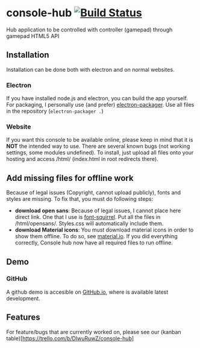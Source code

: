 # console-hub [![Build Status](https://travis-ci.org/danbulant/console-hub.svg?branch=master)](https://travis-ci.org/danbulant/console-hub)
Hub application to be controlled with controller (gamepad) through gamepad HTML5 API

## Installation
Installation can be done both with electron and on normal websites.

### Electron
If you have installed node.js and electron, you can build the app yourself.
For packaging, I personally use (and prefer) [electron-packager](https://github.com/electron-userland/electron-packager).
Use all files in the repository (`electron-packager .`)

### Website
If you want this console to be available online, please keep in mind that it is **NOT** the intended way to use. There are several known bugs (not working settings, some modules undefined). 
To install, just upload all files onto your hosting and access /html/ (index.html in root redirects there).

## Add missing files for offline work
Because of legal issues (Copyright, cannot upload publicly), fonts and styles are missing. To fix that, you must do following steps:

* **download open sans**: Because of legal issues, I cannot place here direct link. One that I use is [font-squirrel](https://www.fontsquirrel.com/fonts/open-sans). Put all the files in /html/opensans/. Styles.css will automatically include them.
* **download Material icons**: You must download material icons in order to show them offline. To do so, see [material.io](https://material.io/icons/).
If you did everything correctly, Console hub now have all required files to run offline.

## Demo
### GitHub
A github demo is accesible on [GitHub.io](https://console.danbulant.eu/console-hub/html/index.html), where is available latest development.

## Features
For feature/bugs that are currently worked on, please see our (kanban table)[https://trello.com/b/DlwuRuwZ/console-hub]
